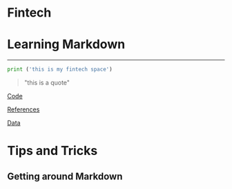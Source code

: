# Fintech

# Learning Markdown


--- 
``` python 
print ('this is my fintech space')
```

> "this is a quote"

[Code](Code)

[References](References)

[Data](Data)

# Tips and Tricks
## Getting around Markdown

